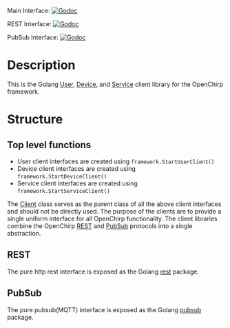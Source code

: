 Main Interface: [![Godoc](https://godoc.org/github.com/OpenChirp/framework?status.png)](https://godoc.org/github.com/OpenChirp/framework)

REST Interface: [![Godoc](https://godoc.org/github.com/OpenChirp/framework/rest?status.png)](https://godoc.org/github.com/OpenChirp/framework/rest)

PubSub Interface: [![Godoc](https://godoc.org/github.com/OpenChirp/framework/pubsub?status.png)](https://godoc.org/github.com/OpenChirp/framework/pubsub)

# Description
This is the Golang [User](user.go), [Device](device.go), and [Service](service.go) client library for the OpenChirp framework.

# Structure

## Top level functions
* User client interfaces are created using `framework.StartUserClient()`
* Device client interfaces are created using `framework.StartDeviceClient()`
* Service client interfaces are created using `framework.StartServiceClient()`

The [Client](client.go) class serves as the parent class of all the above client interfaces and should not be directly used.
The purpose of the clients are to provide a single uniform interface for all OpenChirp functionality. The client libraries combine the OpenChirp [REST](rest) and [PubSub](pubsub) protocols into a single abstraction.

## REST
The pure http rest interface is exposed as the Golang [rest](rest) package.

## PubSub
The pure pubsub(MQTT) interface is exposed as the Golang [pubsub](pubsub) package.
